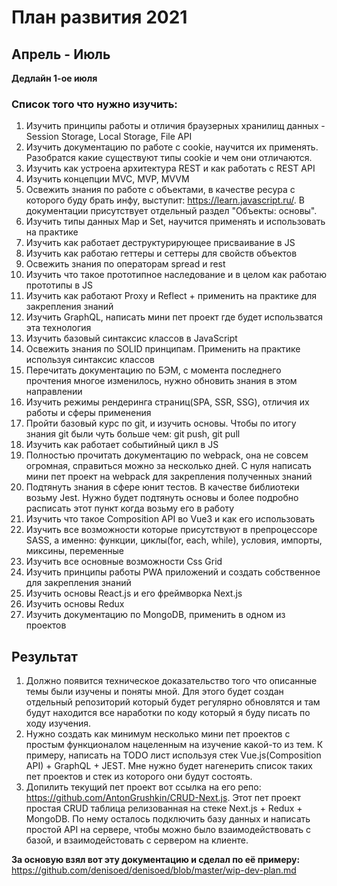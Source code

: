 # План развития 2021

## Апрель - Июль

**Дедлайн 1-ое июля**

### Список того что нужно изучить:
1. Изучить принципы работы и отличия браузерных хранилищ данных - Session Storage, Local Storage, File API
2. Изучить документацию по работе с cookie, научится их применять. Разобратся какие существуют типы cookie и чем они отличаются.
3. Изучить как устроена архитектура REST и как работать с REST API
4. Изучить концепции MVC, MVP, MVVM
5. Освежить знания по работе с объектами, в качестве ресура с которого буду брать инфу, выступит: https://learn.javascript.ru/. В документации присутствует отдельный раздел "Объекты: основы".
6. Изучить типы данных Map и Set, научится применять и использовать на практике
7. Изучить как работает деструктурирующее присваивание в JS
8. Изучить как работаю геттеры и сеттеры для свойств объектов 
9. Освежить знания по операторам spread и rest 
10. Изучить что такое прототипное наследование и в целом как работаю прототипы в JS 
11. Изучить как работают Proxy и Reflect + применить на практике для закрепления знаний 
12. Изучить GraphQL, написать мини пет проект где будет использватся эта технология 
13. Изучить базовый синтаксис классов в JavaScript
14. Освежить знания по SOLID принципам. Применить на практике используя синтаксис классов 
15. Перечитать документацию по БЭМ, с момента последнего прочтения многое изменилось, нужно обновить знания  в этом направлении 
16. Изучить режимы рендеринга страниц(SPA, SSR, SSG), отличия их работы и сферы применения
17. Пройти базовый курс по git, и изучить основы. Чтобы по итогу знания git были чуть больше чем: git push, git pull
18. Изучить как работает событийный цикл в JS
19. Полностью прочитать документацию по webpack, она не совсем огромная, справиться можно за несколько дней. С нуля написать мини пет проект на webpack для закрепления полученных знаний 
20. Подтянуть знания в сфере юнит тестов. В качестве библиотеки возьму Jest. Нужно будет подтянуть основы и более подробно расписать этот пункт когда возьму его в работу
21. Изучить что такое Composition API во Vue3 и как его использовать 
22. Изучить все возможности которые присутствуют в препроцессоре SASS, а именно: функции, циклы(for, each, while), условия, импорты, миксины, переменные 
23. Изучить все основные возможности Css Grid
24. Изучить принципы работы PWA приложений и создать собственное для закрепления знаний
25. Изучить основы React.js и его фреймворка Next.js
26. Изучить основы Redux
27. Изучить документацию по MongoDB, применить в одном из проектов

## Результат
1. Должно появится техническое доказательство того что описанные темы были изучены и поняты мной. Для этого будет создан отдельный репозиторий который будет регулярно обновлятся и там будут находится все наработки по коду который я буду писать по ходу изучения.
2. Нужно создать как минимум несколько мини пет проектов с простым функционалом нацеленным на изучение какой-то из тем. К примеру, написать на TODO лист используя стек Vue.js(Composition API) + GraphQL + JEST. Мне нужно будет нагенерить список таких пет проектов и стек из которого они будут состоять.
3. Допилить текущий пет проект вот ссылка на его репо: https://github.com/AntonGrushkin/CRUD-Next.js. Этот пет проект простая CRUD таблица релизованная на стеке Next.js + Redux + MongoDB. По нему осталось подключить базу данных и написать простой API на сервере, чтобы можно было взаимодействовать с базой, и взаимодейстовать с сервером на клиенте. 

**За основую взял вот эту документацию и сделал по её примеру:** https://github.com/denisoed/denisoed/blob/master/wip-dev-plan.md
